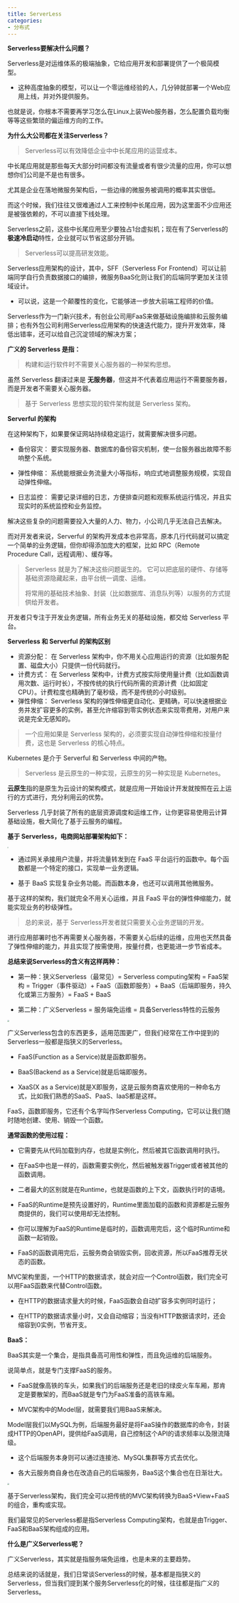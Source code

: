 ```yaml
---
title: ServerLess
categories: 
- 分布式
---
```


**Serverless要解决什么问题？**

Serverless是对运维体系的极端抽象，它给应用开发和部署提供了一个极简模型。

* 这种高度抽象的模型，可以让一个零运维经验的人，几分钟就部署一个Web应用上线，并对外提供服务。

也就是说，你根本不需要再学习怎么在Linux上装Web服务器，怎么配置负载均衡等等这些繁琐的偏运维方向的工作。

**为什么大公司都在关注Serverless？**

> Serverless可以有效降低企业中中长尾应用的运营成本。

中长尾应用就是那些每天大部分时间都没有流量或者有很少流量的应用，你可以想想你们公司是不是也有很多。

尤其是企业在落地微服务架构后，一些边缘的微服务被调用的概率其实很低。

而这个时候，我们往往又很难通过人工来控制中长尾应用，因为这里面不少应用还是被强依赖的，不可以直接下线处理。

Serverless之前，这些中长尾应用至少要独占1台虚拟机；现在有了Serverless的**极速冷启动**特性，企业就可以节省这部分开销。

> Serverless可以提高研发效能。

Serverless应用架构的设计，其中，SFF（Serverless For Frontend）可以让前端同学自行负责数据接口的编排，微服务BaaS化则让我们的后端同学更加关注领域设计。

* 可以说，这是一个颠覆性的变化，它能够进一步放大前端工程师的价值。

Serverless作为一门新兴技术，有创业公司用FaaS来做基础设施编排和云服务编排；也有外包公司利用Serverless应用架构的快速迭代能力，提升开发效率，降低出错率，还可以给自己沉淀领域的解决方案；

**广义的 Serverless 是指：**

> 构建和运行软件时不需要关心服务器的一种架构思想。 

虽然 Serverless 翻译过来是 **无服务器**，但这并不代表着应用运行不需要服务器，而是开发者不需要关心服务器。

> 基于 Serverless 思想实现的软件架构就是 Serverless 架构。

**Serverful 的架构**

在这种架构下，如果要保证网站持续稳定运行，就需要解决很多问题。

* 备份容灾： 要实现服务器、数据库的备份容灾机制，使一台服务器出故障不影响整个系统。

* 弹性伸缩： 系统能根据业务流量大小等指标，响应式地调整服务规模，实现自动弹性伸缩。

* 日志监控： 需要记录详细的日志，方便排查问题和观察系统运行情况，并且实现实时的系统监控和业务监控。

解决这些复杂的问题需要投入大量的人力、物力，小公司几乎无法自己去解决。

而对开发者来说，Serverful 的架构开发成本也非常高，原本几行代码就可以搞定一个简单的业务逻辑，但你却得添加庞大的框架，比如 RPC（Remote Procedure Call，远程调用）、缓存等。

> Serverless 就是为了解决这些问题诞生的。 它可以把底层的硬件、存储等基础资源隐藏起来，由平台统一调度、运维。
>
> 将常用的基础技术抽象、封装（比如数据库、消息队列等）以服务的方式提供给开发者。

开发者只专注于开发业务逻辑，所有业务无关的基础设施，都交给 Serverless 平台。

**Serverless 和 Serverful 的架构区别**

* 资源分配： 在 Serverless 架构中，你不用关心应用运行的资源（比如服务配置、磁盘大小）只提供一份代码就行。
* 计费方式： 在 Serverless 架构中，计费方式按实际使用量计费（比如函数调用次数、运行时长），不按传统的执行代码所需的资源计费（比如固定 CPU）。计费粒度也精确到了毫秒级，而不是传统的小时级别。
* 弹性伸缩： Serverless 架构的弹性伸缩更自动化、更精确，可以快速根据业务并发扩容更多的实例，甚至允许缩容到零实例状态来实现零费用，对用户来说是完全无感知的。

> 一个应用如果是 Serverless 架构的，必须要实现自动弹性伸缩和按量付费，这也是 Serverless 的核心特点。

Kubernetes 是介于 Serverful 和 Serverless 中间的产物。

> Serverless 是云原生的一种实现，云原生的另一种实现是 Kubernetes。

**云原生**指的是原生为云设计的架构模式，就是应用一开始设计开发就按照在云上运行的方式进行，充分利用云的优势。

Serverless 几乎封装了所有的底层资源调度和运维工作，让你更容易使用云计算基础设施，极大简化了基于云服务的编程。

**基于 Serverless，电商网站部署架构如下：**

<img src="https://img-blog.csdnimg.cn/c5bbaf1cf9d74ced9aaef633be0b0975.png" style="zoom:15%;" />

* 通过网关承接用户流量，并将流量转发到在 FaaS 平台运行的函数中。每个函数都是一个特定的接口，实现单一业务逻辑。

* 基于 BaaS 实现复杂业务功能。而函数本身，也还可以调用其他微服务。

基于这样的架构，我们就完全不用关心运维，并且 FaaS 平台的弹性伸缩能力，就能实现业务的秒级弹性。

> 总的来说，基于 Serverless开发者就只需要关心业务逻辑的开发。

进行应用部署时也不再需要关心服务器，不需要关心后续的运维，应用也天然具备了弹性伸缩的能力，并且实现了按需使用，按量付费，也更能进一步节省成本。

**总结来说Serverless的含义有这样两种：**

* 第一种：狭义Serverless（最常见）= Serverless computing架构 = FaaS架构 = Trigger（事件驱动）+ FaaS（函数即服务）+ BaaS（后端即服务，持久化或第三方服务）= FaaS + BaaS

* 第二种：广义Serverless = 服务端免运维 = 具备Serverless特性的云服务

<img src="https://img-blog.csdnimg.cn/f2785c910eb84d00aa87dc89e5e76f4a.png" style="zoom:25%;" />

广义Serverless包含的东西更多，适用范围更广，但我们经常在工作中提到的Serverless一般都是指狭义的Serverless。

* FaaS(Function as a Service)就是函数即服务。

* BaaS(Backend as a Service)就是后端即服务。

* XaaS(X as a Service)就是X即服务，这是云服务商喜欢使用的一种命名方式，比如我们熟悉的SaaS、PaaS、IaaS都是这样。

FaaS，函数即服务，它还有个名字叫作Serverless Computing，它可以让我们随时随地创建、使用、销毁一个函数。

**通常函数的使用过程：**

* 它需要先从代码加载到内存，也就是实例化，然后被其它函数调用时执行。

* 在FaaS中也是一样的，函数需要实例化，然后被触发器Trigger或者被其他的函数调用。

* 二者最大的区别就是在Runtime，也就是函数的上下文，函数执行时的语境。

* FaaS的Runtime是预先设置好的，Runtime里面加载的函数和资源都是云服务商提供的，我们可以使用却无法控制。
* 你可以理解为FaaS的Runtime是临时的，函数调用完后，这个临时Runtime和函数一起销毁。

* FaaS的函数调用完后，云服务商会销毁实例，回收资源，所以FaaS推荐无状态的函数。

MVC架构里面，一个HTTP的数据请求，就会对应一个Control函数，我们完全可以用FaaS函数来代替Control函数。

* 在HTTP的数据请求量大的时候，FaaS函数会自动扩容多实例同时运行；

* 在HTTP的数据请求量小时，又会自动缩容；当没有HTTP数据请求时，还会缩容到0实例，节省开支。

**BaaS：**

BaaS其实是一个集合，是指具备高可用性和弹性，而且免运维的后端服务。

说简单点，就是专门支撑FaaS的服务。

* FaaS就像高铁的车头，如果我们的后端服务还是老旧的绿皮火车车厢，那肯定是要散架的，而BaaS就是专门为FaaS准备的高铁车厢。

* MVC架构中的Model层，就需要我们用BaaS来解决。

Model层我们以MySQL为例，后端服务最好是将FaaS操作的数据库的命令，封装成HTTP的OpenAPI，提供给FaaS调用，自己控制这个API的请求频率以及限流降级。

* 这个后端服务本身则可以通过连接池、MySQL集群等方式去优化。

* 各大云服务商自身也在改造自己的后端服务，BaaS这个集合也在日渐壮大。

<img src="https://img-blog.csdnimg.cn/fd6ea7b8f3c546b397dcab93a5aa740a.png" style="zoom:25%;" />

基于Serverless架构，我们完全可以把传统的MVC架构转换为BaaS+View+FaaS的组合，重构或实现。

我们最常见的Serverless都是指Serverless Computing架构，也就是由Trigger、FaaS和BaaS架构组成的应用。

**什么是广义Serverless呢？**

广义Serverless，其实就是指服务端免运维，也是未来的主要趋势。

总结来说的话就是，我们日常谈Serverless的时候，基本都是指狭义的Serverless，但当我们提到某个服务Serverless化的时候，往往都是指广义的Serverless。